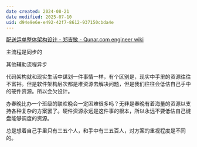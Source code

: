 ```yaml
---
date created: 2024-08-21
date modified: 2025-07-10
uid: d94e9e6e-e492-42f7-8612-937150cbda4e
---
```


[配送运单整体架构设计 - 郑吉敏 - Qunar.com engineer wiki](https://wiki.corp.qunar.com/pages/viewpage.action?pageId=280306765)

主流程是同步的

其他辅助流程异步

代码架构就和现实生活中谋划一件事情一样，有个区别是，现实中手里的资源往往不富裕。但是软件架构层次都是堆资源去解决问题，但是我们往往会低估自己手中的硬件资源。所以会欠设计。

办春晚比办一个班级的联欢晚会一定困难很多吗？无非是春晚有着海量的资源以支持各种复杂的方案罢了。硬件资源永远是这件事的根本，所以永远不要低估自己键盘能够调度的资源。

总是想着自己手里只有三五个人，和手中有三五百人，对方案的重视程度是不同的。
